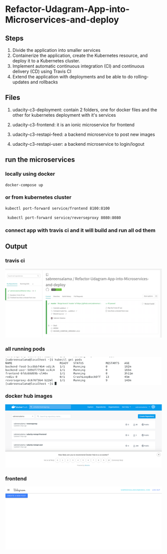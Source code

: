 # Refactor-Udagram-App-into-Microservices-and-deploy

## Steps
1. Divide the application into smaller services
2. Containerize the application, create the Kubernetes resource, and deploy it to a Kubernetes cluster.
3. Implement automatic continuous integration (CI) and continuous delivery (CD) using Travis CI
4. Extend the application with deployments and be able to do rolling-updates and rollbacks

## Files
1. udacity-c3-deployment: contain 2 folders, one for docker files and the other for kubernetes deployment with it's services

2. udacity-c3-frontend: it is an ionic microservice for frontend
3. udacity-c3-restapi-feed:  a backend microservice to post new images
4. udacity-c3-restapi-user:  a backend microservice to login/logout

## run the microservices
### locally using docker 

```
docker-compose up
```
### or from kubernetes cluster
```
kubectl port-forward service/frontend 8100:8100
```
```
 kubectl port-forward service/reverseproxy 8080:8080
 ```
###  connect app with travis ci and it will build and run all od them

## Output
### travis ci
![pass travis ci ](https://github.com/sabreensalama/Refactor-Udagram-App-into-Microservices-and-deploy/blob/master/output/travis-passed.png)
### all running pods
![all pods ](https://github.com/sabreensalama/Refactor-Udagram-App-into-Microservices-and-deploy/blob/master/output/running-pods.png)
### docker hub images 
![docker images](https://github.com/sabreensalama/Refactor-Udagram-App-into-Microservices-and-deploy/blob/master/output/docker-hub.png)
### frontend 
![frontend ](https://github.com/sabreensalama/Refactor-Udagram-App-into-Microservices-and-deploy/blob/master/output/front-end.png)



